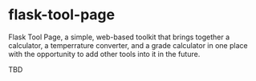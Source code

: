# flask-tool-page
Flask Tool Page, a simple, web-based toolkit that brings together a calculator, a temperrature converter, and a grade calculator in one place with the opportunity to add other tools into it in the future.

TBD
